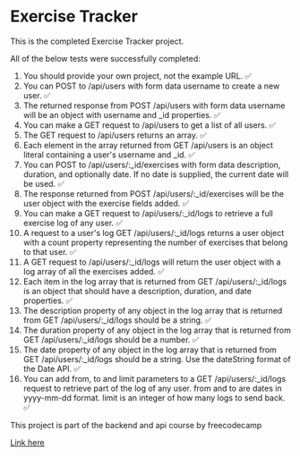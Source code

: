 # Exercise Tracker

This is the completed Exercise Tracker project.

All of the below tests were successfully completed:
1. You should provide your own project, not the example URL. ✅
2. You can POST to /api/users with form data username to create a new user. ✅
3. The returned response from POST /api/users with form data username will be an object with username and _id properties. ✅
4. You can make a GET request to /api/users to get a list of all users. ✅
5. The GET request to /api/users returns an array. ✅
6. Each element in the array returned from GET /api/users is an object literal containing a user's username and _id. ✅
7. You can POST to /api/users/:_id/exercises with form data description, duration, and optionally date. If no date is supplied, the current date will be used. ✅
8. The response returned from POST /api/users/:_id/exercises will be the user object with the exercise fields added. ✅
9. You can make a GET request to /api/users/:_id/logs to retrieve a full exercise log of any user. ✅
10. A request to a user's log GET /api/users/:_id/logs returns a user object with a count property representing the number of exercises that belong to that user. ✅
11. A GET request to /api/users/:_id/logs will return the user object with a log array of all the exercises added. ✅
12. Each item in the log array that is returned from GET /api/users/:_id/logs is an object that should have a description, duration, and date properties. ✅
13. The description property of any object in the log array that is returned from GET /api/users/:_id/logs should be a string. ✅
14. The duration property of any object in the log array that is returned from GET /api/users/:_id/logs should be a number. ✅
15. The date property of any object in the log array that is returned from GET /api/users/:_id/logs should be a string. Use the dateString format of the Date API. ✅
16. You can add from, to and limit parameters to a GET /api/users/:_id/logs request to retrieve part of the log of any user. from and to are dates in yyyy-mm-dd format. limit is an integer of how many logs to send back. ✅

This project is part of the backend and api course by freecodecamp

[Link here](https://www.freecodecamp.org/learn/apis-and-microservices/apis-and-microservices-projects/exercise-tracker)
